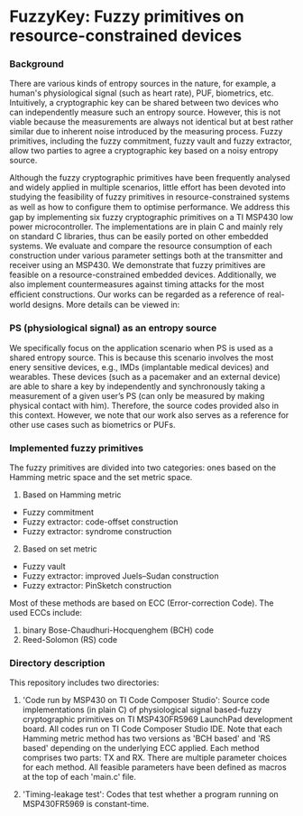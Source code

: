 # FuzzyKey: Fuzzy primitives on resource-constrained devices

### Background

There are various kinds of entropy sources in the nature, for example, a human's physiological signal (such as heart rate), PUF, biometrics, etc. Intuitively, a cryptographic key can be shared between two devices who can independently measure such an entropy source. However, this is not viable because the measurements are always not identical but at best rather similar due to inherent noise introduced by the measuring process. Fuzzy primitives, including the fuzzy commitment, fuzzy vault and fuzzy extractor, allow two parties to agree a cryptographic key based on a noisy entropy source.

Although the fuzzy cryptographic primitives have been frequently analysed and widely applied in multiple scenarios, little effort has been devoted into studying the feasibility of fuzzy primitives in resource-constrained systems as well as how to conﬁgure them to optimise performance. We address this gap by implementing six fuzzy cryptographic primitives on a TI MSP430 low power microcontroller. The implementations are in plain C and mainly rely on standard C libraries, thus can be easily ported on other embedded systems. We evaluate and compare the resource consumption of each construction under various parameter settings both at the transmitter and receiver using an MSP430. We demonstrate that fuzzy primitives are feasible on a resource-constrained embedded devices. Additionally, we also implement countermeasures against timing attacks for the most eﬃcient constructions. Our works can be regarded as a reference of real-world designs. More details can be viewed in: 

### PS (physiological signal) as an entropy source

We specifically focus on the application scenario when PS is used as a shared entropy source. This is because this scenario involves the most enery sensitive devices, e.g., IMDs (implantable medical devices) and wearables. These devices (such as a pacemaker and an external device) are able to share a key by independently and synchronously taking a measurement of a given user’s PS (can only be measured by making physical contact with him). Therefore, the source codes provided also in this context. However, we note that our work also serves as a reference for other use cases such as biometrics or PUFs.

### Implemented fuzzy primitives

The fuzzy primitives are divided into two categories: ones based on the Hamming metric space and the set metric space.
1. Based on Hamming metric
- Fuzzy commitment
- Fuzzy extractor: code-offset construction 
- Fuzzy extractor: syndrome construction
2. Based on set metric
- Fuzzy vault
- Fuzzy extractor: improved Juels–Sudan construction
- Fuzzy extractor: PinSketch construction

Most of these methods are based on ECC (Error-correction Code). The used ECCs include:
1. binary Bose-Chaudhuri-Hocquenghem (BCH) code
2. Reed-Solomon (RS) code

### Directory description

This repository includes two directories:
1. 'Code run by MSP430 on TI Code Composer Studio': Source code implementations (in plain C) of physiological signal based-fuzzy cryptographic primitives on TI MSP430FR5969 LaunchPad development board. All codes run on TI Code Composer Studio IDE. Note that each Hamming metric method has two versions as 'BCH based' and 'RS based' depending on the underlying ECC applied. Each method comprises two parts: TX and RX. There are multiple parameter choices for each method. All feasible parameters have been defined as macros at the top of each 'main.c' file.

2. 'Timing-leakage test': Codes that test whether a program running on MSP430FR5969 is constant-time.



